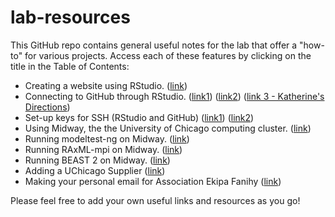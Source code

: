 # lab-resources

This GitHub repo contains general useful notes for the lab that offer a "how-to" for various projects. Access each of these features by clicking on the title in the Table of Contents:

- Creating a website using RStudio. ([link](http://nickstrayer.me/RMarkdown_Sites_tutorial/))
- Connecting to GitHub through RStudio. ([link1](https://www.r-bloggers.com/2014/05/rstudio-pushing-to-github-with-ssh-authentication/)) ([link2](https://happygitwithr.com/rstudio-git-github.html)) ([link 3 - Katherine's Directions](https://github.com/brooklabteam/brooklab-resources/blob/main/Setting-up-Git-GitHub-RStudio.md))
- Set-up keys for SSH (RStudio and GitHub) ([link1](https://happygitwithr.com/ssh-keys.html#ssh-keys)) ([link2](https://docs.github.com/en/authentication/connecting-to-github-with-ssh/about-ssh))
- Using Midway, the the University of Chicago computing cluster. ([link](https://github.com/brooklabteam/lab-resources/blob/main/midway-how-to.md))
- Running modeltest-ng on Midway. ([link](https://github.com/brooklabteam/lab-resources/blob/main/modeltest-ng.md))
- Running RAxML-mpi on Midway. ([link](https://github.com/brooklabteam/brooklab-resources/blob/main/RAxML-mpi.md))
- Running BEAST 2 on Midway. ([link](https://github.com/brooklabteam/brooklab-resources/blob/main/beast2.md))
- Adding a UChicago Supplier ([link](https://github.com/brooklabteam/brooklab-resources/blob/main/adding-a-supplier.md))
- Making your personal email for Association Ekipa Fanihy ([link](https://github.com/brooklabteam/brooklab-resources/blob/main/ekipafanihy-emails.md))

Please feel free to add your own useful links and resources as you go!


